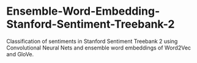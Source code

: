 # Ensemble-Word-Embedding-Stanford-Sentiment-Treebank-2
Classification of sentiments in Stanford Sentiment Treebank 2 using Convolutional Neural Nets and ensemble word embeddings of Word2Vec and GloVe.
